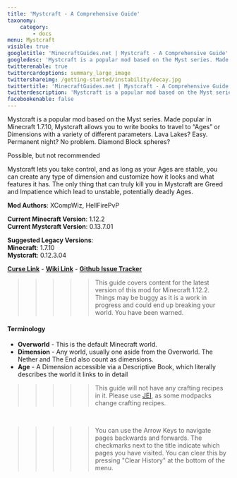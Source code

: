 ```yaml
---
title: 'Mystcraft - A Comprehensive Guide'
taxonomy:
    category:
        - docs
menu: Mystcraft
visible: true
googletitle: 'MinecraftGuides.net | Mystcraft - A Comprehensive Guide'
googledesc: 'Mystcraft is a popular mod based on the Myst series. Made popular in Minecraft 1.7.10, Mystcraft allows you to write books to travel to “Ages”...'
twitterenable: true
twittercardoptions: summary_large_image
twittershareimg: /getting-started/instability/decay.jpg
twittertitle: 'MinecraftGuides.net | Mystcraft - A Comprehensive Guide'
twitterdescription: 'Mystcraft is a popular mod based on the Myst series. Made popular in Minecraft 1.7.10, Mystcraft allows you to write books to travel to “Ages”...'
facebookenable: false
---
```


Mystcraft is a popular mod based on the Myst series. Made popular in Minecraft 1.7.10, Mystcraft allows you to write books to travel to “Ages” or Dimensions with a variety of different parameters. Lava Lakes? Easy. Permanent night? No problem. Diamond Block spheres? 

Possible, but not recommended

Mystcraft lets you take control, and as long as your Ages are stable, you can create any type of dimension and customize how it looks and what features it has. The only thing that can truly kill you in Mystcraft are Greed and Impatience which lead to unstable, potentially deadly Ages.


**Mod Authors**: XCompWiz, HellFirePvP

**Current Minecraft Version**: 1.12.2  
**Current Mystcraft Version**: 0.13.7.01  

**Suggested Legacy Versions**:  
**Minecraft**: 1.7.10  
**Mystcraft**: 0.12.3.04  

**[Curse Link](https://minecraft.curseforge.com/projects/mystcraft/files)** - **[Wiki Link](http://wiki.mystcraft.xcompwiz.com/)** - **[Github Issue Tracker](https://github.com/XCompWiz/Mystcraft-Issues/issues)**


>>>>> This guide covers content for the latest version of this mod for Minecraft 1.12.2. Things may be buggy as it is a work in progress and could end up breaking your world. You have been warned.

#### Terminology 
* **Overworld** - This is the default Minecraft world.
* **Dimension** - Any world, usually one aside from the Overworld. The Nether and The End also count as dimensions.
* **Age** - A Dimension accessible via a Descriptive Book, which literally describes the world it links to in detail

>>>>>  This guide will not have any crafting recipes in it. Please use [JEI](https://minecraft.curseforge.com/projects/jei?gameCategorySlug=mc-mods&projectID=238222), as some modpacks change crafting recipes.

<br>

>>>>>  You can use the Arrow Keys to navigate pages backwards and forwards. The checkmarks next to the title indicate which pages you have visited. You can clear this by pressing "Clear History" at the bottom of the menu.

